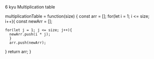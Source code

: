 6 kyu
Multiplication table

multiplicationTable = function(size) {
  const arr = [];
  for(let i = 1; i <= size; i++){
    const newArr = [];
  
    for(let j = 1; j <= size; j++){
      newArr.push(i * j);
      }
      arr.push(newArr);
  }
      return arr;
}
